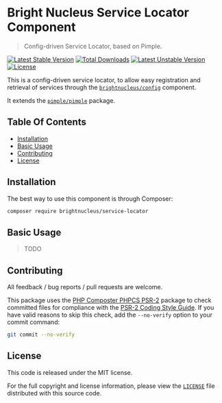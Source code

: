 # Bright Nucleus Service Locator Component

> Config-driven Service Locator, based on Pimple.

[![Latest Stable Version](https://img.shields.io/packagist/v/brightnucleus/service-locator.svg)](https://packagist.org/packages/brightnucleus/service-locator)
[![Total Downloads](https://img.shields.io/packagist/dt/brightnucleus/service-locator.svg)](https://packagist.org/packages/brightnucleus/service-locator)
[![Latest Unstable Version](https://img.shields.io/packagist/vpre/brightnucleus/service-locator.svg)](https://packagist.org/packages/brightnucleus/service-locator)
[![License](https://img.shields.io/packagist/l/brightnucleus/service-locator.svg)](https://packagist.org/packages/brightnucleus/service-locator)

This is a config-driven service locator, to allow easy registration and retrieval of services through the [`brightnucleus/config`](https://github.com/brightnucleus/config) component.

It extends the [`pimple/pimple`](https://github.com/silexphp/Pimple) package.

## Table Of Contents

* [Installation](#installation)
* [Basic Usage](#basic-usage)
* [Contributing](#contributing)
* [License](#license)

## Installation

The best way to use this component is through Composer:

```BASH
composer require brightnucleus/service-locator
```

## Basic Usage

> TODO

## Contributing

All feedback / bug reports / pull requests are welcome.

This package uses the [PHP Composter PHPCS PSR-2](https://github.com/php-composter/php-composter-phpcs-psr2) package to check committed files for compliance with the [PSR-2 Coding Style Guide](https://github.com/php-fig/fig-standards/blob/master/accepted/PSR-2-coding-style-guide.md). If you have valid reasons to skip this check, add the `--no-verify` option to your commit command:
```BASH
git commit --no-verify
```

## License

This code is released under the MIT license.

For the full copyright and license information, please view the [`LICENSE`](LICENSE) file distributed with this source code.
